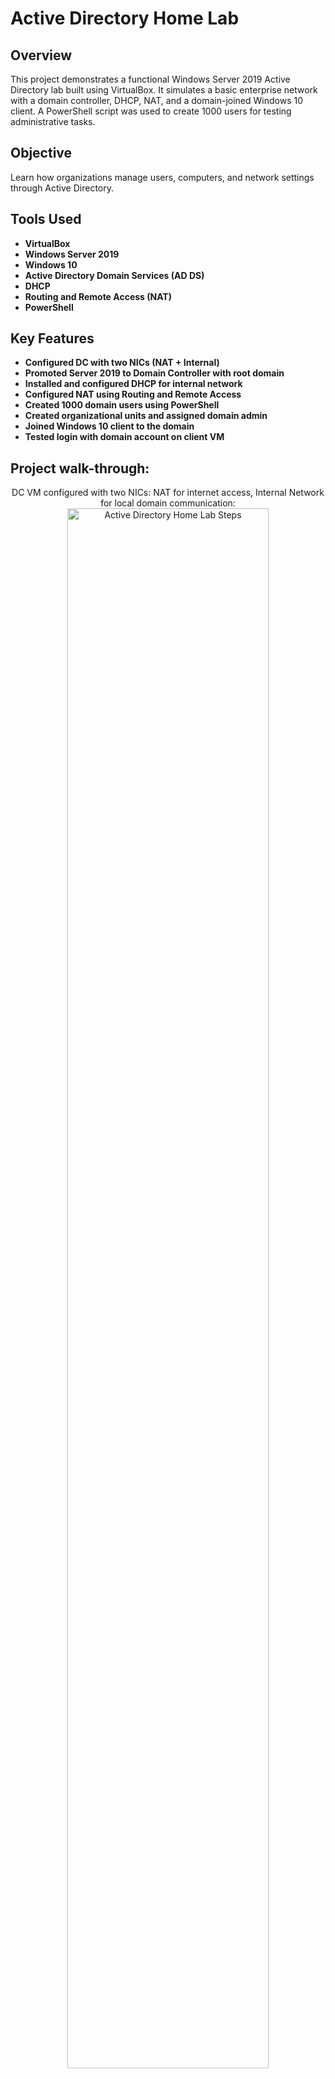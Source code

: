 <h1>Active Directory Home Lab</h1>


<h2>Overview</h2>
This project demonstrates a functional Windows Server 2019 Active Directory lab built using VirtualBox. It simulates a basic enterprise network with a domain controller, DHCP, NAT, and a domain-joined Windows 10 client. A PowerShell script was used to create 1000 users for testing administrative tasks.

<br />

<h2>Objective</h2>
Learn how organizations manage users, computers, and network settings through Active Directory.

<h2>Tools Used</h2>

- <b>VirtualBox</b> 
- <b>Windows Server 2019</b>
- <b>Windows 10</b>
- <b>Active Directory Domain Services (AD DS)</b>
- <b>DHCP</b>
- <b>Routing and Remote Access (NAT)</b>
- <b>PowerShell</b>

<h2>Key Features</h2>

- <b>Configured DC with two NICs (NAT + Internal)</b> 
- <b>Promoted Server 2019 to Domain Controller with root domain</b>
- <b>Installed and configured DHCP for internal network</b>
- <b>Configured NAT using Routing and Remote Access</b>
- <b>Created 1000 domain users using PowerShell</b>
- <b>Created organizational units and assigned domain admin</b>
- <b>Joined Windows 10 client to the domain</b>
- <b>Tested login with domain account on client VM</b>


<h2>Project walk-through:</h2>

<p align="center">
DC VM configured with two NICs: NAT for internet access, Internal Network for local domain communication: <br/>
<img src="https://i.imgur.com/62TgaWL.png" height="80%" width="80%" alt="Active Directory Home Lab Steps"/>
<br />
<br />
Static IP assigned to internal NIC. This ensures the domain controller can reliably handle DNS and DHCP for the internal network:  <br/>
<img src="https://i.imgur.com/tcTyMUE.png" height="80%" width="80%" alt="Active Directory Home Lab Steps"/>
<br />
<br />
Enter the number of passes: <br/>
<img src="https://i.imgur.com/nCIbXbg.png" height="80%" width="80%" alt="Active Directory Home Lab Steps"/>
<br />
<br />
AD DS installed on Server 2019 to enable domain controller promotion:  <br/>
<img src="https://i.imgur.com/cdFHBiU.png" height="80%" width="80%" alt="Active Directory Home Lab Steps"/>
<br />
<br />
Promoting the server to a domain controller and creating a new root domain:  <br/>
<img src="https://i.imgur.com/JL945Ga.png" height="80%" width="80%" alt="Active Directory Home Lab Steps"/>
<br />
<br />
Successfully promoted to domain controller. Logged in as domain administrator:  <br/>
<img src="https://i.imgur.com/JL945Ga.png" height="80%" width="80%" alt="Active Directory Home Lab Steps"/>
<br />
<br />
Created organizational unit to manage admin users separately from standard accounts:  <br/>
<img src="https://i.imgur.com/AeZkvFQ.png" height="80%" width="80%" alt="Active Directory Home Lab Steps"/>
<br />
<br />
Domain admin account manually created and assigned proper privileges:  <br/>
<img src="https://i.imgur.com/JL945Ga.png" height="80%" width="80%" alt="Active Directory Home Lab Steps"/>
<br />
<br />
Configured DHCP to automatically assign IP addresses to internal network clients:  <br/>
<img src="https://i.imgur.com/JL945Ga.png" height="80%" width="80%" alt="Active Directory Home Lab Steps"/>
<br />
<br />
Windows 10 client successfully obtained IP from DHCP scope via internal network:  <br/>
<img src="https://i.imgur.com/JL945Ga.png" height="80%" width="80%" alt="Active Directory Home Lab Steps"/>
<br />
<br />
NAT enabled on the DC to allow the internal network to access the internet through the external NIC:  <br/>
<img src="https://i.imgur.com/JL945Ga.png" height="80%" width="80%" alt="Active Directory Home Lab Steps"/>
<br />
<br />
Used PowerShell to automate creation of 1000 Active Directory users for simulation and testing:  <br/>
<img src="https://i.imgur.com/JL945Ga.png" height="80%" width="80%" alt="Active Directory Home Lab Steps"/>
<br />
<br />
Users successfully imported into Active Directory using the script:  <br/>
<img src="https://i.imgur.com/JL945Ga.png" height="80%" width="80%" alt="Active Directory Home Lab Steps"/>
<br />
<br />
Windows 10 client VM configured to communicate on internal network with domain controller:  <br/>
<img src="https://i.imgur.com/JL945Ga.png" height="80%" width="80%" alt="Active Directory Home Lab Steps"/>
<br />
<br />
Successfully joined the client VM to the domain created on the DC:  <br/>
<img src="https://i.imgur.com/JL945Ga.png" height="80%" width="80%" alt="Active Directory Home Lab Steps"/>
<br />
<br />
Demonstrating successful domain login from a client device using Active Directory credentials:  <br/>
<img src="https://i.imgur.com/JL945Ga.png" height="80%" width="80%" alt="Active Directory Home Lab Steps"/>
<br />
<br />
Internet access verified from client VM via domain controller’s NAT routing:  <br/>
<img src="https://i.imgur.com/JL945Ga.png" height="80%" width="80%" alt="Active Directory Home Lab Steps"/>
</p>


<!--
 ```diff
- text in red
+ text in green
! text in orange
# text in gray
@@ text in purple (and bold)@@
```
--!>
